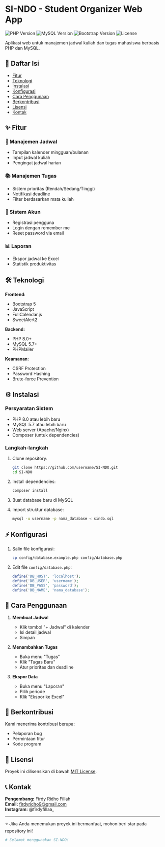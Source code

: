 # SI-NDO - Student Organizer Web App

![PHP Version](https://img.shields.io/badge/PHP-8.0+-777BB4?logo=php)
![MySQL Version](https://img.shields.io/badge/MySQL-5.7+-4479A1?logo=mysql)
![Bootstrap Version](https://img.shields.io/badge/Bootstrap-5.3-7952B3?logo=bootstrap)
![License](https://img.shields.io/badge/License-MIT-blue)

Aplikasi web untuk manajemen jadwal kuliah dan tugas mahasiswa berbasis PHP dan MySQL.

## 📌 Daftar Isi
- [Fitur](#-fitur)
- [Teknologi](#-teknologi)
- [Instalasi](#-instalasi)
- [Konfigurasi](#-konfigurasi)
- [Cara Penggunaan](#-cara-penggunaan)
- [Berkontribusi](#-berkontribusi)
- [Lisensi](#-lisensi)
- [Kontak](#-kontak)

## ✨ Fitur

### 📅 Manajemen Jadwal
- Tampilan kalender mingguan/bulanan
- Input jadwal kuliah
- Pengingat jadwal harian

### 📚 Manajemen Tugas
- Sistem prioritas (Rendah/Sedang/Tinggi)
- Notifikasi deadline
- Filter berdasarkan mata kuliah

### 🔐 Sistem Akun
- Registrasi pengguna
- Login dengan remember me
- Reset password via email

### 📊 Laporan
- Ekspor jadwal ke Excel
- Statistik produktivitas

## 🛠 Teknologi

**Frontend:**
- Bootstrap 5
- JavaScript
- FullCalendar.js
- SweetAlert2

**Backend:**
- PHP 8.0+
- MySQL 5.7+
- PHPMailer

**Keamanan:**
- CSRF Protection
- Password Hashing
- Brute-force Prevention

## ⚙️ Instalasi

### Persyaratan Sistem
- PHP 8.0 atau lebih baru
- MySQL 5.7 atau lebih baru
- Web server (Apache/Nginx)
- Composer (untuk dependencies)

### Langkah-langkah
1. Clone repository:
   ```bash
   git clone https://github.com/username/SI-NDO.git
   cd SI-NDO
   ```

2. Install dependencies:
   ```bash
   composer install
   ```

3. Buat database baru di MySQL

4. Import struktur database:
   ```bash
   mysql -u username -p nama_database < sindo.sql
   ```

## ⚡ Konfigurasi

1. Salin file konfigurasi:
   ```bash
   cp config/database.example.php config/database.php
   ```

2. Edit file `config/database.php`:
   ```php
   define('DB_HOST', 'localhost');
   define('DB_USER', 'username');
   define('DB_PASS', 'password');
   define('DB_NAME', 'nama_database');
   ```


## 📝 Cara Penggunaan

1. **Membuat Jadwal**
   - Klik tombol "+ Jadwal" di kalender
   - Isi detail jadwal
   - Simpan

2. **Menambahkan Tugas**
   - Buka menu "Tugas"
   - Klik "Tugas Baru"
   - Atur prioritas dan deadline

3. **Ekspor Data**
   - Buka menu "Laporan"
   - Pilih periode
   - Klik "Ekspor ke Excel"

## 🤝 Berkontribusi

Kami menerima kontribusi berupa:
- Pelaporan bug
- Permintaan fitur
- Kode program


## 📜 Lisensi

Proyek ini dilisensikan di bawah [MIT License](LICENSE).

## 📞 Kontak

**Pengembang:** Firdy Ridho Fillah  
**Email:** firdyridho9@gmail.com  
**Instagram:** @firdyfillaa_ 

---

⭐ Jika Anda menemukan proyek ini bermanfaat, mohon beri star pada repository ini!

```bash
# Selamat menggunakan SI-NDO!
```